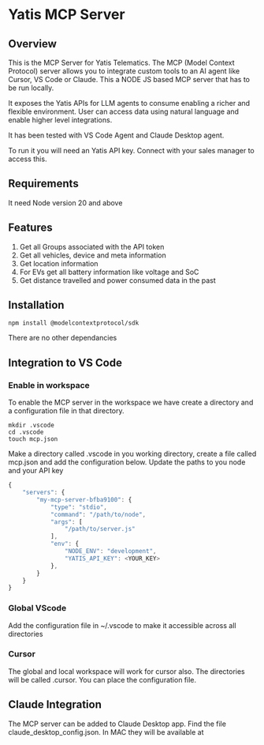 # Yatis MCP Server

## Overview
This is the MCP Server for Yatis Telematics. The MCP (Model Context Protocol) server allows you to integrate custom tools to an AI agent like Cursor, VS Code or Claude. This a NODE JS based MCP server that has to be run locally. 

It exposes the Yatis APIs for LLM agents to consume enabling a richer and flexible environment. User can access data using natural language and enable higher level integrations. 

It has been tested with VS Code Agent and Claude Desktop agent. 

To run it you will need an Yatis API key. Connect with your sales manager to access this.

## Requirements

It need Node version 20 and above

## Features

1. Get all Groups associated with the API token
2. Get all vehicles, device and meta information 
3. Get location information
4. For EVs get all battery information like voltage and SoC
5. Get distance travelled and power consumed data in the past

## Installation

`npm install @modelcontextprotocol/sdk`

There are no other dependancies

## Integration to VS Code

### Enable in workspace

To enable the MCP server in the workspace we have create a directory and a configuration file in that directory.

```
mkdir .vscode
cd .vscode
touch mcp.json

```

Make a directory called .vscode in you working directory, create a file called mcp.json and add the configuration below. Update the paths to you node and your API key

```javascript
{
    "servers": {
        "my-mcp-server-bfba9100": {
            "type": "stdio",
            "command": "/path/to/node",
            "args": [       
                "/path/to/server.js"
            ],
            "env": {
                "NODE_ENV": "development",
                "YATIS_API_KEY": <YOUR_KEY>
            },
        }
    }
}
```

### Global VScode

Add the configuration file in ~/.vscode to make it accessible across all directories

### Cursor

The global and local workspace will work for cursor also. The directories will be called .cursor. You can place the configuration file.

## Claude Integration

The MCP server can be added to Claude Desktop app. Find the file claude_desktop_config.json. In MAC they will be available at 

``` ~/Library/Application\ Support/Claude/claude_desktop_config.json







